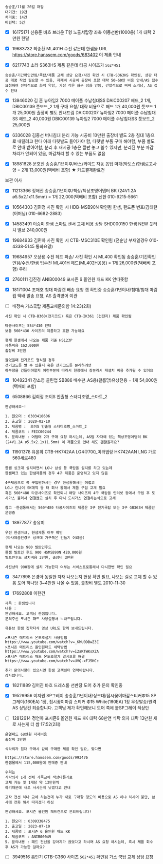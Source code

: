 ```
송승훈/11월 20일 마감
대기건: 19건
처리중: 14건
미컨택: 5건
```

- [x] 16175171 신용준 
바흐 브라운 T형 노출서랍장 좌측 이동선반(1000용) 1개 대략 2만원 한달

- [x] 19683732 최종환
ML401H 수전 같은데 한샘몰 URL https://store.hanssem.com/goods/683402 이 제품 안내

- [x] 6217743 소라 
S363HS 제품 같은데 타공 사이즈가 `562*451` 
```
송승훈/기간확인안됨/쿡탑/제품 교체 상담 요청/사진 확인 시 CTB-S363HS 확인됨, 상판 타공 메꿈 작업 필요할 수 있음, 자재비 시공비 출장비 포함 대략 50~60만 비용 안내/AS 접수 요청하여 전체적으로 화력 약함, 가장 작은 화구 점화 안됨, 간혈적으로 삐삐 소리남, AS 접수 안내
```

- [x] 13946020 김 훈
뉴아임2 7000 메이플 수납침대SS DAIC00207  헤드_2 1개, DBIC00139  풋보드_2 1개 구매 요청/ 대략 비용으로 헤드 1개 40,000원 풋보드 1개 25,000원  출장비 별도 안내드림
DAIC00207 뉴아임2 7000 메이플 수납침대SS 헤드_2 40,000원
DBIC00139 뉴아임2 7000 메이플 수납침대SS 풋보드_2 25,000원

- [x] 6336028 김종선
버니침대 분리 가능 시공비 10만원 출장비 별도
2층 침대 1층으로 내릴려고 한다 아래 다릿발도 들어가야 함, 다릿발 부품 구매 해야함, 부품 별도로 안내 받아야함, 분리 후 재시공 
1층은 깔판 놓고 쓸수 있지만, 분리된 부분 마감 처리가 안되어 있음, 마감처리 할 수 있는 부품도 없음

- [x] 18981828 문호진 
송승훈/1년이후/바스/와이드 자동 폽업 마개(와토스)한샘로고사양 = 2개 13,000원(택배비 포함) ★ 카드결제완료건

보관 이사
- [x] 11213366 정애진
송승훈/1년이후/책상/책상조명어댑터 BK (24V1.2A ø5.5x2.1x11.5mm) = 1개 22,000(택배비 포함) 신한 010-9215-5661

- [x] 10564303 김민정
사진 확인 시 HDB-MSB90N 확인됨 한샘, 핸드폰 번호(김태란 (어머님) 010-6682-2883)

- [x] 14583491 이승미
한샘 스마트 센서 교체 비용 상담 SHD000150 한샘 NEW 풋터치 밸브 240,000원

- [x] 19684933 김민하
사진 확인 시 CTB-MSC310E 확인됨  (전순남 부재일경우 010-4338-5145 통화요망)

- [x] 19684957 오상용
수전 헤드 파손/ 사진 확인 시 ML400 확인됨 
송승훈/기간확인안됨/수전/한샘 입수전 ML401H 헤드(ML402H공용) = 1개 26,000원(택배비 포함)  우리

- [x] 2760111 김진경 
ANIB00049 포시즌 6 올인원 패드 KK 안따뜻함

- [x] 18171004 조재호
침대 마감캡 배송 요청 캡 확인중
송승훈/1년이내/침대/침대 마감캡 택배 발송 요청, AS 출격방어 이관

- [ ] 배정숙
가스쿡탑 제품교체문의함 14:23(2회)
```
사진 확인 시 CTB-B360(전기코드) 혹은 CTB-IK361 (건전지) 제품 확인됨

타공사이즈는 554*430 인데
보통 560*430 사이즈의 제품하고 호환 가능해요

현재 한샘에서 나오는 제품 기준 HS123P 
제품비용 162,000원 
출장비 3만원

들었을때 전기코드 형식일 경우
전기코드를 뺄 수 있을지 혹은 전기코드를 분리하려면
하부장을 건들어야할지 이런부분에 따라서 현장에서 장분리서 재설치 비용 추가될 수 있어요 
```

- [x] 10482341 강소영
클린업 SB886 배수판_AS용(걸름망)유상전용 = 1개 54,000원(택배비 포함)

- [x] 6508866 김희정 
조이S 인출형 스터디조명_스마트_2
```
안녕하세요~!

1. 원오더 : 0303418606
2. 출고일 : 2020-02-10
3. 제품명 :  조이S 인출형 스터디조명_스마트_2
4. 제품코드 : FEIC00244
5. 문의내용 : 어댑터 2개 구매 요청 하시는데, AS팀 자재에 있는 책상조명어댑터 BK (24V1.2A ø5.5x2.1x11.5mm) 이 제품으로 안내 해도 괜찮을까요?
```

- [x] 11901378 유윤희 CTB-HK742AA LG4구700_미러법랑 HK742AAN LNG 가로560세로480
```
한샘 싱크대 설치하면서 LG나 삼성 등 쿡탑을 설치를 하고 있는데
한샘마크 있는 한샘제품의 경우 4구 제품은 운영하고 있지 않음

4구제품으로 꼭 구입원하시는 경우 한샘통해서는 어렵고
LG나 린나이 SK매직 등 타 회사 통해서 제품 구입 교체 필요
혹은 560*480 타공사이즈로 확인되니 해당 사이즈의 4구 쿡탑을 인터넷 등에서 구입 후 도시가스 불러서 연결끊고 설치 후 다시 도시가스 연결하는식으로 교체 

참고 -한샘통해서는 560*480 타공사이즈의 제품은 3구 전기쿡탑 또는 3구 GB363H 제품만 운영중
```

- [x] 18977877 송유미 
```
우선 한샘마크, 한샘제품 여부 확인
(타사제품인경우 싱크대 가구쪽은 건들기 어려움)

현재 나오는 900 빌트인후드
한샘 빌트인 후드 900 HSMSB90N 420,000원
빌트인후드 설치비용 3만원, 출장비 3만원

사진상의 900장에 설치 가능한지 여부는 서비스프로통해서 다시한번 확인 필요
```

- [x] 3477898 은경아
동일한 자재 나오는지 현장 확인 필요, 나오는 걸로 교체 할 수 있음 도어 하나당 3~4만원 나올 수 있음, 출장비 별도 2010-11-30

- [x] 17692808 이한건
```
제목 : 한샘입니다
내용 : 
안녕하세요. 고객님 한샘입니다.
문의주신 포시즌 패드 사용설명서 보내드립니다.

유튜브 한샘 집학다식 영상 URL도 함께 보내드립니다.

>포시즌 매트리스 온도조절기 사용방법
https://www.youtube.com/watch?v=_KhU0DBwZ3E
>포시즌 매트리스 올인원패드 세탁방법
https://www.youtube.com/watch?v=i2aKTWKsXZA
>포시즌 매트리스 패드 온도조절기 일시오류 해결
https://www.youtube.com/watch?v=UVQ-xFJ5HCc

추가 문의사항이 있으시면 한샘 고객센터 연락바랍니다.
감사합니다. 
```

- [x] 18211889 김어진
바흐 드레스룸 선반장 도어 추가 문의 확인중

- [x] 19529956 이지원 SP그레이
송승훈/1년이내/싱크대/접시꽂이마감스티커Φ15 SP그레이(160EA) 1장, 접시꽂이마감 스티커 Φ15 White(160EA) 1장 무상발송/원격 AS 상담건
죄송합니다. 고객님 제가 확인해보니 도어 쪽에 붙SP그레이 색상만

- [ ] 12812614 정연아 
포시즌6 올인원 패드 KK 대략 68만언
식탁 의자 대략 13만원 새로 사는게 더 쌈 17:52(2회)
```
온열패드 68만원 자재비용
출장비 3만원

식탁의자 침대 구매시 같이 구매한 제품 확인 필요, 맞다면

https://store.hanssem.com/goods/993476
한샘몰에서 115,000원에 판매중 안내

수리는
식탁의자 1개 전체 가죽교체 색상다른거로
교체 가능 및 1개당 약 13만원씩
하기때문에 새로 사시는게 낫겠다고 안내

고작 전선 하나 교체 하는건데 누가 새로 구매할 정도의 비용으로 AS 하냐 하시며 불만, 본사에 전화 해서 따지겠다 하심 
```
```
안녕하세요. 포시즌 올인원 패드건으로 문의드립니다!

1. 원오더 : 0309338475
2. 출고일 : 2023-07-19
3. 제품명 : 포시즌 6 올인원 패드 KK
4. 제품코드 : ANIB00049
5. 문의내용 : 패드 전선을 강아지가 끊었다고 하시며 AS 요청 하시는데, 혹시 제품 회수 후 AS가 가능한 걸까요?
```

- [ ] 3949516 홍인기
CTB-G360 사이즈 `562*451` 확인됨 가스 쿡탑 교체 상담 요청